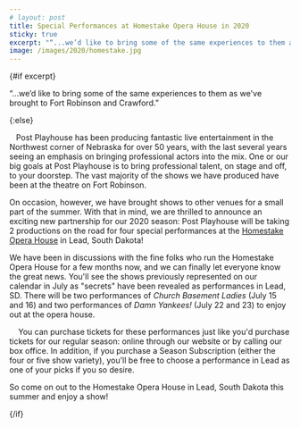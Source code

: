 ```yaml
---
# layout: post
title: Special Performances at Homestake Opera House in 2020
sticky: true
excerpt: "“...we’d like to bring some of the same experiences to them as we've brought to Fort Robinson and Crawford.”"
image: /images/2020/homestake.jpg
---
```


<script lang="ts">
  throw new Error("@migration task: Add data prop (https://github.com/sveltejs/kit/discussions/5774#discussioncomment-3292707)");

  export let excerpt = false
</script>

{#if excerpt}

“...we’d like to bring some of the same experiences to them as we've brought to Fort Robinson and Crawford.”

{:else}

<img src="/images/2020/homestake.jpg" alt="" style="max-width: 400px; float: left; margin: 0 12px 12px 0">

Post Playhouse has been producing fantastic live entertainment in the Northwest corner of Nebraska for over 50 years, with the last several years seeing an emphasis on bringing professional actors into the mix. One or our big goals at Post Playhouse is to bring professional talent, on stage and off, to your doorstep. The vast majority of the shows we have produced have been at the theatre on Fort Robinson.

On occasion, however, we have brought shows to other venues for a small part of the summer. With that in mind, we are thrilled to announce an exciting new partnership for our 2020 season: Post Playhouse will be taking 2 productions on the road for four special performances at the [Homestake Opera House](https://www.homestakeoperahouse.org) in Lead, South Dakota!

We have been in discussions with the fine folks who run the Homestake Opera House for a few months now, and we can finally let everyone know the great news. You'll see the shows previously represented on our calendar in July as "secrets" have been revealed as performances in Lead, SD. There will be two performances of _Church Basement Ladies_ (July 15 and 16) and two performances of _Damn Yankees!_ (July 22 and 23) to enjoy out at the opera house.

<img src="/images/2020/church-basement-ladies.png" alt="" style="max-width: calc(50% - 8px); float: left; margin-right: 16px; margin-bottom: 16px">

<img src="/images/2020/damn-yankees.png" alt="" style="max-width: calc(50% - 8px); float: right; margin-bottom: 16px">

You can purchase tickets for these performances just like you'd purchase tickets for our regular season: online through our website or by calling our box office. In addition, if you purchase a Season Subscription (either the four or five show variety), you'll be free to choose a performance in Lead as one of your picks if you so desire.

So come on out to the Homestake Opera House in Lead, South Dakota this summer and enjoy a show!

{/if}
